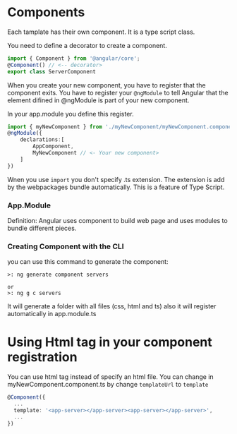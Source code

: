 # Components
Each tamplate has their own component. It is a type script class.

You need to define a decorator to create a component.
```ts
import { Component } from '@angular/core';
@Component() // <-- decorator>
export class ServerComponent 
```

When you create your new component, you have to register that the component exits. You have to register your ```@ngModule``` to tell Angular that the element difined in @ngModule is part of your new component.

In your app.module you define this register.
```ts
import { myNewComponent } from './myNewComponent/myNewComponent.componenrt'
@ngModule({
    declarations:[
        AppComponent,
        MyNewComponent // <- Your new component>
    ]
})
```

Wnen you use ```import``` you don't specify .ts extension.  The extension is add by the webpackages bundle automatically. This is a feature of Type Script.

### App.Module
Definition: Angular uses component to build web page and uses modules to bundle different pieces.


### Creating Component with the CLI
you can use this command to generate the component:
```
>: ng generate component servers

or 
>: ng g c servers
```

It will generate a folder with all files (css, html and ts) also it will register automatically in app.module.ts

# Using Html tag in your component registration
You can use html tag instead of specify an html file. You can change in myNewComponent.component.ts by change ```templateUrl``` to ```template```
```ts
@Component({
  ...
  template: '<app-server></app-server><app-server></app-server>',
  ...
})
```